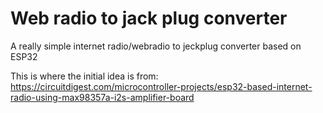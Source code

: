 # Web radio to jack plug converter
A really simple internet radio/webradio to jeckplug converter based on ESP32

This is where the initial idea is from: https://circuitdigest.com/microcontroller-projects/esp32-based-internet-radio-using-max98357a-i2s-amplifier-board
